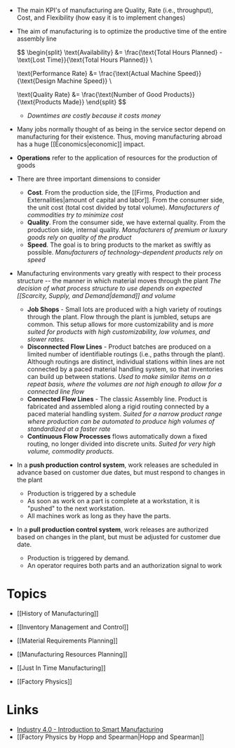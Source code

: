 * The main KPI's of manufacturing are Quality, Rate (i.e., throughput), Cost, and Flexibility (how easy it is to implement changes)
* The aim of manufacturing is to optimize the productive time of the entire assembly line 
  
  $$
  \begin{split}
  \text{Availability} &= \frac{\text{Total Hours Planned} - \text{Lost Time}}{\text{Total Hours Planned}} \\
  
  
  \text{Performance Rate} &= \frac{\text{Actual Machine Speed}}{\text{Design Machine Speed}} \\
  
  \text{Quality Rate} &= \frac{\text{Number of Good Products}}{\text{Products Made}}
  \end{split}
  $$
	* *Downtimes are costly because it costs money*

* Many jobs normally thought of as being in the service sector depend on manufacturing for their existence. Thus, moving manufacturing abroad has a huge [[Economics|economic]] impact. 

* **Operations** refer to the application of resources for the production of goods
* There are three important dimensions to consider
	* **Cost**. From the production side, the [[Firms, Production and Externalities|amount of capital and labor]]. From the consumer side, the unit cost (total cost divided by total volume). *Manufacturers of commodities try to minimize cost*
	* **Quality**. From the consumer side, we have external quality. From the production side, internal quality. *Manufacturers of premium or luxury goods rely on quality of the product*
	* **Speed**. The goal is to bring products to the market as swiftly as possible. *Manufacturers of technology-dependent products rely on speed*

* Manufacturing environments vary greatly with respect to their process structure -- the manner in which material moves through the plant *The decision of what process structure to use depends on expected [[Scarcity, Supply, and Demand|demand]] and volume*
	* **Job Shops** - Small lots are produced with a high variety of routings through the plant. Flow through the plant is jumbled, setups are common. This setup allows for more customizability and is *more suited for products with high customizability, low volumes, and slower rates.*
	* **Disconnected Flow Lines** - Product batches are produced on a limited number of identifiable routings (i.e., paths through the plant). Although routings are distinct, individual stations within lines are not connected by a paced material handling system, so that inventories can build up between stations. *Used to make similar items on a repeat basis, where the volumes are not high enough to allow for a connected line flow*
	* **Connected Flow Lines**  - The classic Assembly line. Product is fabricated and assembled along a rigid routing connected by a paced material handling system. *Suited for a narrow product range where production can be automated to produce high volumes of standardized at a faster rate*
	* **Continuous Flow Processes**  flows automatically down a fixed routing, no longer divided into discrete units. *Suited for very high volume, commodity products*. 

* In a **push production control system**, work releases are scheduled in advance based on customer due dates, but must respond to changes in the plant
	* Production is triggered by a schedule
	* As soon as work on a part is complete at a workstation, it is "pushed" to the next workstation. 
	* All machines work as long as they have the parts.
* In a **pull production control system**, work releases are authorized based on changes in the plant, but must be adjusted for customer due date.
	* Production is triggered by demand.
	* An operator requires both parts and an authorization signal to work

# Topics
* [[History of Manufacturing]]
* [[Inventory Management and Control]]
* [[Material Requirements Planning]]
* [[Manufacturing Resources Planning]]
* [[Just In Time Manufacturing]]


* [[Factory Physics]]

# Links
* [Industry 4.0 - Introduction to Smart Manufacturing ](https://www.youtube.com/watch?v=SbCTwErZT6I)
* [[Factory Physics by Hopp and Spearman|Hopp and Spearman]]